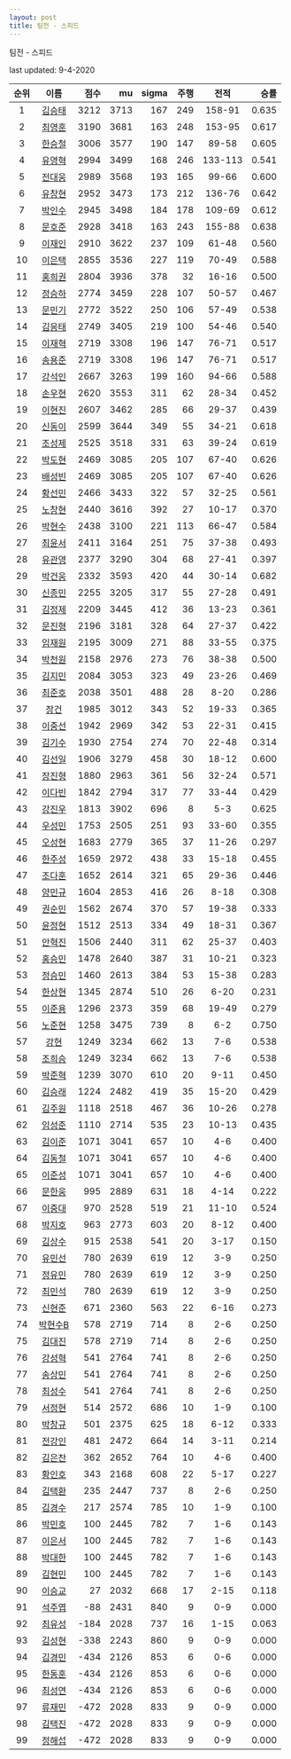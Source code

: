 ```yaml
---
layout: post
title: 팀전 - 스피드
---
```



팀전 - 스피드


last updated: 9-4-2020

| 순위 | 이름 | 점수 | mu | sigma | 주행 | 전적 | 승률 |
|:---:|:---:|---:|---:|---:|---:|:---:|---:|
| 1 | [김승태](../gimseungtae) | 3212 | 3713 | 167 | 249 | 158-91 | 0.635 |
| 2 | [최영훈](../choiyeonghun) | 3190 | 3681 | 163 | 248 | 153-95 | 0.617 |
| 3 | [한승철](../hanseungcheol) | 3006 | 3577 | 190 | 147 | 89-58 | 0.605 |
| 4 | [유영혁](../yuyeonghyeok) | 2994 | 3499 | 168 | 246 | 133-113 | 0.541 |
| 5 | [전대웅](../jeondaewoong) | 2989 | 3568 | 193 | 165 | 99-66 | 0.600 |
| 6 | [유창현](../yuchanghyeon) | 2952 | 3473 | 173 | 212 | 136-76 | 0.642 |
| 7 | [박인수](../bakinsu) | 2945 | 3498 | 184 | 178 | 109-69 | 0.612 |
| 8 | [문호준](../munhojun) | 2928 | 3418 | 163 | 243 | 155-88 | 0.638 |
| 9 | [이재인](../ijaein) | 2910 | 3622 | 237 | 109 | 61-48 | 0.560 |
| 10 | [이은택](../ieuntaek) | 2855 | 3536 | 227 | 119 | 70-49 | 0.588 |
| 11 | [홍희권](../hongheegweon) | 2804 | 3936 | 378 | 32 | 16-16 | 0.500 |
| 12 | [정승하](../jeongseungha) | 2774 | 3459 | 228 | 107 | 50-57 | 0.467 |
| 13 | [문민기](../munmingi) | 2772 | 3522 | 250 | 106 | 57-49 | 0.538 |
| 14 | [김응태](../gimeungtae) | 2749 | 3405 | 219 | 100 | 54-46 | 0.540 |
| 15 | [이재혁](../ijaehyeok) | 2719 | 3308 | 196 | 147 | 76-71 | 0.517 |
| 16 | [송용준](../songyongjun) | 2719 | 3308 | 196 | 147 | 76-71 | 0.517 |
| 17 | [강석인](../gangseokin) | 2667 | 3263 | 199 | 160 | 94-66 | 0.588 |
| 18 | [손우현](../sonuhyeon) | 2620 | 3553 | 311 | 62 | 28-34 | 0.452 |
| 19 | [이현진](../ihyeonjin) | 2607 | 3462 | 285 | 66 | 29-37 | 0.439 |
| 20 | [신동이](../shindongi) | 2599 | 3644 | 349 | 55 | 34-21 | 0.618 |
| 21 | [조성제](../joseongje) | 2525 | 3518 | 331 | 63 | 39-24 | 0.619 |
| 22 | [박도현](../bakdohyeon) | 2469 | 3085 | 205 | 107 | 67-40 | 0.626 |
| 23 | [배성빈](../baeseongbin) | 2469 | 3085 | 205 | 107 | 67-40 | 0.626 |
| 24 | [황선민](../hwangseongmin) | 2466 | 3433 | 322 | 57 | 32-25 | 0.561 |
| 25 | [노창현](../nochanghyeon) | 2440 | 3616 | 392 | 27 | 10-17 | 0.370 |
| 26 | [박현수](../bakhyeonsu) | 2438 | 3100 | 221 | 113 | 66-47 | 0.584 |
| 27 | [최윤서](../choiyunseo) | 2411 | 3164 | 251 | 75 | 37-38 | 0.493 |
| 28 | [유관영](../yugwanyeong) | 2377 | 3290 | 304 | 68 | 27-41 | 0.397 |
| 29 | [박건웅](../bakgeonung) | 2332 | 3593 | 420 | 44 | 30-14 | 0.682 |
| 30 | [신종민](../shinjongmin) | 2255 | 3205 | 317 | 55 | 27-28 | 0.491 |
| 31 | [김정제](../gimjeongje) | 2209 | 3445 | 412 | 36 | 13-23 | 0.361 |
| 32 | [문진형](../munjinhyeong) | 2196 | 3181 | 328 | 64 | 27-37 | 0.422 |
| 33 | [임재원](../imjaewon) | 2195 | 3009 | 271 | 88 | 33-55 | 0.375 |
| 34 | [박천원](../bakcheonwon) | 2158 | 2976 | 273 | 76 | 38-38 | 0.500 |
| 35 | [김지민](../gimjimin) | 2084 | 3053 | 323 | 49 | 23-26 | 0.469 |
| 36 | [최준호](../choijunho) | 2038 | 3501 | 488 | 28 | 8-20 | 0.286 |
| 37 | [장건](../janggeon) | 1985 | 3012 | 343 | 52 | 19-33 | 0.365 |
| 38 | [이중선](../ijungseon) | 1942 | 2969 | 342 | 53 | 22-31 | 0.415 |
| 39 | [김기수](../gimgisu) | 1930 | 2754 | 274 | 70 | 22-48 | 0.314 |
| 40 | [김선일](../gimseonil) | 1906 | 3279 | 458 | 30 | 18-12 | 0.600 |
| 41 | [장진형](../jangjinhyeong) | 1880 | 2963 | 361 | 56 | 32-24 | 0.571 |
| 42 | [이다빈](../idabin) | 1842 | 2794 | 317 | 77 | 33-44 | 0.429 |
| 43 | [강진우](../gangjinwu) | 1813 | 3902 | 696 | 8 | 5-3 | 0.625 |
| 44 | [우성민](../useongmin) | 1753 | 2505 | 251 | 93 | 33-60 | 0.355 |
| 45 | [오성현](../oseonghyeon) | 1683 | 2779 | 365 | 37 | 11-26 | 0.297 |
| 46 | [한주성](../hanjuseong) | 1659 | 2972 | 438 | 33 | 15-18 | 0.455 |
| 47 | [조다훈](../jodahun) | 1652 | 2614 | 321 | 65 | 29-36 | 0.446 |
| 48 | [양민규](../yangmingyu) | 1604 | 2853 | 416 | 26 | 8-18 | 0.308 |
| 49 | [권순민](../gweonsoonmin) | 1562 | 2674 | 370 | 57 | 19-38 | 0.333 |
| 50 | [윤정현](../yunjeonghyeon) | 1512 | 2513 | 334 | 49 | 18-31 | 0.367 |
| 51 | [안혁진](../anhyeokjin) | 1506 | 2440 | 311 | 62 | 25-37 | 0.403 |
| 52 | [홍승민](../hongseungmin) | 1478 | 2640 | 387 | 31 | 10-21 | 0.323 |
| 53 | [정승민](../jeongseungmin) | 1460 | 2613 | 384 | 53 | 15-38 | 0.283 |
| 54 | [한상현](../hansanghyeon) | 1345 | 2874 | 510 | 26 | 6-20 | 0.231 |
| 55 | [이준용](../ijunyong) | 1296 | 2373 | 359 | 68 | 19-49 | 0.279 |
| 56 | [노준현](../nojunhyeon) | 1258 | 3475 | 739 | 8 | 6-2 | 0.750 |
| 57 | [강현](../ganghyeon) | 1249 | 3234 | 662 | 13 | 7-6 | 0.538 |
| 58 | [조희승](../joheeseung) | 1249 | 3234 | 662 | 13 | 7-6 | 0.538 |
| 59 | [박준혁](../bakjunhyeok) | 1239 | 3070 | 610 | 20 | 9-11 | 0.450 |
| 60 | [김승래](../gimseungrae) | 1224 | 2482 | 419 | 35 | 15-20 | 0.429 |
| 61 | [김주원](../gimjuwon) | 1118 | 2518 | 467 | 36 | 10-26 | 0.278 |
| 62 | [임성준](../imseongjun) | 1110 | 2714 | 535 | 23 | 10-13 | 0.435 |
| 63 | [김이준](../gimijun) | 1071 | 3041 | 657 | 10 | 4-6 | 0.400 |
| 64 | [김동철](../gimdongcheol) | 1071 | 3041 | 657 | 10 | 4-6 | 0.400 |
| 65 | [이준성](../ijunseong) | 1071 | 3041 | 657 | 10 | 4-6 | 0.400 |
| 66 | [문한웅](../munhanung) | 995 | 2889 | 631 | 18 | 4-14 | 0.222 |
| 67 | [이중대](../ijungdae) | 970 | 2528 | 519 | 21 | 11-10 | 0.524 |
| 68 | [박지호](../bakjiho) | 963 | 2773 | 603 | 20 | 8-12 | 0.400 |
| 69 | [김상수](../gimsangsu) | 915 | 2538 | 541 | 20 | 3-17 | 0.150 |
| 70 | [유민선](../yuminseon) | 780 | 2639 | 619 | 12 | 3-9 | 0.250 |
| 71 | [정유민](../jeongyumin) | 780 | 2639 | 619 | 12 | 3-9 | 0.250 |
| 72 | [최민석](../choiminseok) | 780 | 2639 | 619 | 12 | 3-9 | 0.250 |
| 73 | [신현준](../shinhyeonjun) | 671 | 2360 | 563 | 22 | 6-16 | 0.273 |
| 74 | [박현수B](../bakhyeonsu-b) | 578 | 2719 | 714 | 8 | 2-6 | 0.250 |
| 75 | [김대진](../gimdaejin) | 578 | 2719 | 714 | 8 | 2-6 | 0.250 |
| 76 | [강성혁](../gangseonghyeok) | 541 | 2764 | 741 | 8 | 2-6 | 0.250 |
| 77 | [송상민](../songsangmin) | 541 | 2764 | 741 | 8 | 2-6 | 0.250 |
| 78 | [최성수](../choiseongsu) | 541 | 2764 | 741 | 8 | 2-6 | 0.250 |
| 79 | [서정현](../seojeonghyeon) | 514 | 2572 | 686 | 10 | 1-9 | 0.100 |
| 80 | [박창규](../bakchanggyu) | 501 | 2375 | 625 | 18 | 6-12 | 0.333 |
| 81 | [전강인](../jeongangin) | 481 | 2472 | 664 | 14 | 3-11 | 0.214 |
| 82 | [김은찬](../gimeunchan) | 362 | 2652 | 764 | 10 | 4-6 | 0.400 |
| 83 | [황인호](../hwanginho) | 343 | 2168 | 608 | 22 | 5-17 | 0.227 |
| 84 | [김택환](../gimtaekhwan) | 235 | 2447 | 737 | 8 | 2-6 | 0.250 |
| 85 | [김경수](../gimgyeongsu) | 217 | 2574 | 785 | 10 | 1-9 | 0.100 |
| 86 | [박민호](../bakminho) | 100 | 2445 | 782 | 7 | 1-6 | 0.143 |
| 87 | [이은서](../ieunseo) | 100 | 2445 | 782 | 7 | 1-6 | 0.143 |
| 88 | [박대한](../bakdaehan) | 100 | 2445 | 782 | 7 | 1-6 | 0.143 |
| 89 | [김현민](../gimhyunmin) | 100 | 2445 | 782 | 7 | 1-6 | 0.143 |
| 90 | [이승교](../iseunggyo) | 27 | 2032 | 668 | 17 | 2-15 | 0.118 |
| 91 | [석주엽](../seokjuyeob) | -88 | 2431 | 840 | 9 | 0-9 | 0.000 |
| 92 | [최유성](../choiyuseong) | -184 | 2028 | 737 | 16 | 1-15 | 0.063 |
| 93 | [김성현](../gimseonghyeon) | -338 | 2243 | 860 | 9 | 0-9 | 0.000 |
| 94 | [김경민](../gimgyeongmin) | -434 | 2126 | 853 | 6 | 0-6 | 0.000 |
| 95 | [한동훈](../handonghun) | -434 | 2126 | 853 | 6 | 0-6 | 0.000 |
| 96 | [최성연](../choiseongyeon) | -434 | 2126 | 853 | 6 | 0-6 | 0.000 |
| 97 | [류재민](../ryujaemin) | -472 | 2028 | 833 | 9 | 0-9 | 0.000 |
| 98 | [김택진](../gimtaekjin) | -472 | 2028 | 833 | 9 | 0-9 | 0.000 |
| 99 | [정해섭](../jeonghaeseop) | -472 | 2028 | 833 | 9 | 0-9 | 0.000 |
